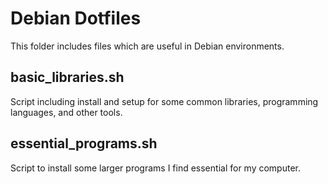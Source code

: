 # Debian Dotfiles

This folder includes files which are useful in Debian environments.

## basic_libraries.sh

Script including install and setup for some common libraries, programming languages, and other tools.

## essential_programs.sh

Script to install some larger programs I find essential for my computer.
